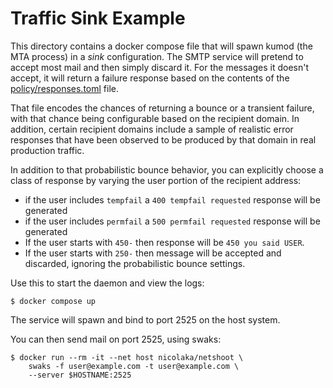 # Traffic Sink Example

This directory contains a docker compose file that will spawn kumod (the MTA
process) in a *sink* configuration. The SMTP service will pretend to accept
most mail and then simply discard it.  For the messages it doesn't accept, it
will return a failure response based on the contents of the
[policy/responses.toml](policy/responses.toml) file.

That file encodes the chances of returning a bounce or a transient failure,
with that chance being configurable based on the recipient domain. In
addition, certain recipient domains include a sample of realistic
error responses that have been observed to be produced by that domain
in real production traffic.

In addition to that probabilistic bounce behavior, you can explicitly
choose a class of response by varying the user portion of the recipient
address:

* if the user includes `tempfail` a `400 tempfail requested` response will be generated
* if the user includes `permfail` a `500 permfail requested` response will be generated
* If the user starts with `450-` then response will be `450 you said USER`.
* If the user starts with `250-` then message will be accepted and discarded, ignoring the probabilistic bounce settings.

Use this to start the daemon and view the logs:

```console
$ docker compose up
```

The service will spawn and bind to port 2525 on the host system.

You can then send mail on port 2525, using swaks:

```
$ docker run --rm -it --net host nicolaka/netshoot \
    swaks -f user@example.com -t user@example.com \
    --server $HOSTNAME:2525
```


